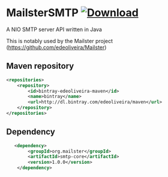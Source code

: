 MailsterSMTP [ ![Download](https://api.bintray.com/packages/edeoliveira/maven/MailsterSMTP/images/download.svg?version=1.0.0) ](https://bintray.com/edeoliveira/maven/MailsterSMTP/1.0.0/link)
============

A NIO SMTP server API written in Java

This is notably used by the Mailster project (https://github.com/edeoliveira/Mailster)

## Maven repository

```xml
<repositories>
	<repository>
		<id>bintray-edeoliveira-maven</id>
		<name>bintray</name>
		<url>http://dl.bintray.com/edeoliveira/maven</url>
	</repository>	   
</repositories>
```
## Dependency

```xml
   <dependency>
        <groupId>org.mailster</groupId>
        <artifactId>smtp-core</artifactId>        
        <version>1.0.0</version>
    </dependency>
```
